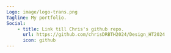 ```yaml
---
Logo: image/logo-trans.png
Tagline: My portfolio.
Social:
    - title: Link till Chris's github repo.
      url: https://github.com/chrisDRBTH2024/Design_HT2024
      icon: github
---
```

